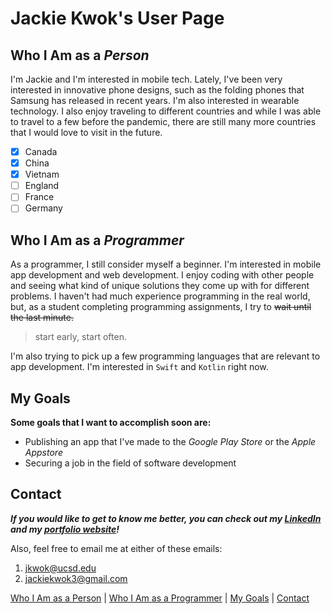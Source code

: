 # Jackie Kwok's User Page

## **Who I Am as a _Person_**
I'm Jackie and I'm interested in mobile tech. Lately, I've been very interested in innovative phone designs, such as the folding phones that Samsung has released in recent years. I'm also interested in wearable technology. I also enjoy traveling to different countries and while I was able to travel to a few before the pandemic, there are still many more countries that I would love to visit in the future.
- [x] Canada
- [x] China
- [X] Vietnam
- [ ] England
- [ ] France
- [ ] Germany 

## **Who I Am as a _Programmer_**
As a programmer, I still consider myself a beginner. I'm interested in mobile app development and web development. I enjoy coding with other people and seeing what kind of unique solutions they come up with for different problems. I haven't had much experience programming in the real world, but, as a student completing programming assignments, I try to ~~wait until the last minute.~~
> start early, start often.

I'm also trying to pick up a few programming languages that are relevant to app development. I'm interested in `Swift` and `Kotlin` right now.

## **My Goals**
**Some goals that I want to accomplish soon are:**
- Publishing an app that I've made to the *Google Play Store* or the *Apple Appstore*
- Securing a job in the field of software development

## **Contact**
***If you would like to get to know me better, you can check out my [LinkedIn](https://www.linkedin.com/in/jackie-kwok-2258341b0) and my [portfolio website](https://jackie-kwok-portfolio.web.app/)!***

Also, feel free to email me at either of these emails:
1. jkwok@ucsd.edu
2. jackiekwok3@gmail.com

[Who I Am as a Person](#who-i-am-as-a-person) | [Who I Am as a Programmer](#who-i-am-as-a-programmer) | [My Goals](#my-goals) | [Contact](#contact)